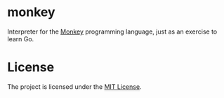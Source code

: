 # monkey

Interpreter for the [Monkey](https://interpreterbook.com/) programming language, just as an exercise to learn Go.

# License

The project is licensed under the [MIT License](LICENSE).
